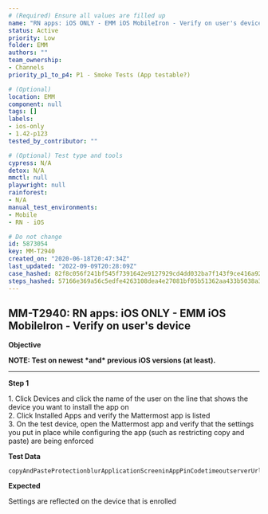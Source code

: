 ```yaml
---
# (Required) Ensure all values are filled up
name: "RN apps: iOS ONLY - EMM iOS MobileIron - Verify on user's device"
status: Active
priority: Low
folder: EMM
authors: ""
team_ownership:
- Channels
priority_p1_to_p4: P1 - Smoke Tests (App testable?)

# (Optional)
location: EMM
component: null
tags: []
labels:
- ios-only
- 1.42-p123
tested_by_contributor: ""

# (Optional) Test type and tools
cypress: N/A
detox: N/A
mmctl: null
playwright: null
rainforest:
- N/A
manual_test_environments:
- Mobile
- RN - iOS

# Do not change
id: 5873054
key: MM-T2940
created_on: "2020-06-18T20:47:34Z"
last_updated: "2022-09-09T20:28:09Z"
case_hashed: 82f8c056f241bf545f7391642e9127929cd4dd032ba7f143f9ce416a927d1ce40898c0595b7cced12effa49a0e8450a9
steps_hashed: 57166e369a56c5edfe4263108dea4e27081bf05b51362aa433b5038a3505d8421e36f237789b5f4c05a902088996032d
---
```


<!-- (Auto-generated) Based on frontmatter's "key" and "name" -->

## MM-T2940: RN apps: iOS ONLY - EMM iOS MobileIron - Verify on user's device

**Objective**

**NOTE: Test on newest \*and\* previous iOS versions (at least).**

---

**Step 1**

1\. Click Devices and click the name of the user on the line that shows the device you want to install the app on\
2\. Click Installed Apps and verify the Mattermost app is listed\
3\. On the test device, open the Mattermost app and verify that the settings you put in place while configuring the app (such as restricting copy and paste) are being enforced

**Test Data**

```
copyAndPasteProtectionblurApplicationScreeninAppPinCodetimeoutserverUrlserverNameallowOtherServersusername
```

**Expected**

Settings are reflected on the device that is enrolled
